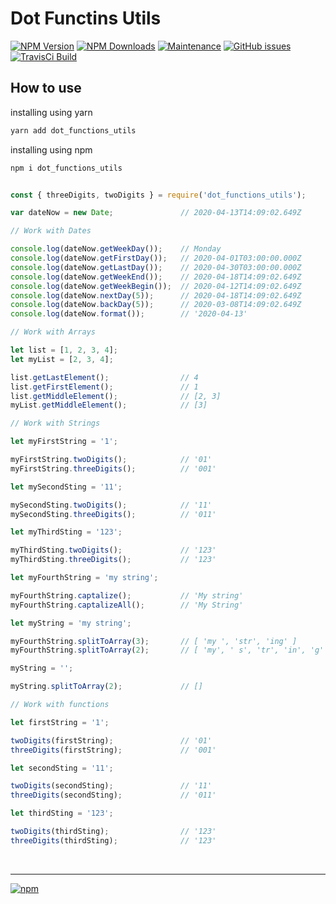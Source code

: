 # Dot Functins Utils

[![NPM Version][npm-image]][npm-url]
[![NPM Downloads][downloads-image]][downloads-url]
[![Maintenance][maintenance-img]][maintenance-url]
[![GitHub issues][issues-open-image]][issues-open-url]
[![TravisCi Build][travis-report-image]][travis-report-url]


## How to use

installing using yarn

``` sh
yarn add dot_functions_utils
```

installing using npm

``` sh
npm i dot_functions_utils
```

``` javascript

const { threeDigits, twoDigits } = require('dot_functions_utils');

var dateNow = new Date;               // 2020-04-13T14:09:02.649Z

// Work with Dates

console.log(dateNow.getWeekDay());    // Monday
console.log(dateNow.getFirstDay());   // 2020-04-01T03:00:00.000Z
console.log(dateNow.getLastDay());    // 2020-04-30T03:00:00.000Z
console.log(dateNow.getWeekEnd());    // 2020-04-18T14:09:02.649Z
console.log(dateNow.getWeekBegin());  // 2020-04-12T14:09:02.649Z
console.log(dateNow.nextDay(5));      // 2020-04-18T14:09:02.649Z
console.log(dateNow.backDay(5));      // 2020-03-08T14:09:02.649Z
console.log(dateNow.format());        // '2020-04-13'

// Work with Arrays

let list = [1, 2, 3, 4];
let myList = [2, 3, 4];

list.getLastElement();                // 4
list.getFirstElement();               // 1
list.getMiddleElement();              // [2, 3]
myList.getMiddleElement();            // [3]

// Work with Strings

let myFirstString = '1';

myFirstString.twoDigits();            // '01'
myFirstString.threeDigits();          // '001'

let mySecondSting = '11';

mySecondSting.twoDigits();            // '11'
mySecondSting.threeDigits();          // '011'

let myThirdSting = '123';

myThirdSting.twoDigits();             // '123'
myThirdSting.threeDigits();           // '123'

let myFourthString = 'my string';

myFourthString.captalize();           // 'My string'
myFourthString.captalizeAll();        // 'My String'

let myString = 'my string';

myFourthString.splitToArray(3);       // [ 'my ', 'str', 'ing' ]
myFourthString.splitToArray(2);       // [ 'my', ' s', 'tr', 'in', 'g' ]

myString = '';

myString.splitToArray(2);             // []

// Work with functions

let firstString = '1';

twoDigits(firstString);               // '01'
threeDigits(firstString);             // '001'

let secondSting = '11';

twoDigits(secondSting);               // '11'
threeDigits(secondSting);             // '011'

let thirdSting = '123';

twoDigits(thirdSting);                // '123'
threeDigits(thirdSting);              // '123'
```

<br>
<hr>

[![npm](https://img.shields.io/npm/l/express.svg)](https://github.com/AndreOneti/dot_functions_utils/blob/master/LICENSE)

[travis-report-image]: https://travis-ci.org/AndreOneti/dot_functions_utils.svg?branch=master
[travis-report-url]: https://travis-ci.org/github/AndreOneti/dot_functions_utils
[downloads-image]: https://img.shields.io/npm/dm/dot_functions_utils.svg
[downloads-url]: https://npmjs.org/package/dot_functions_utils
[npm-image]: https://img.shields.io/npm/v/dot_functions_utils.svg
[npm-url]: https://npmjs.org/package/dot_functions_utils
[maintenance-img]: https://img.shields.io/badge/Maintained%3F-yes-green.svg
[maintenance-url]: https://github.com/AndreOneti/dot_functions_utils
[issues-open-image]: https://img.shields.io/github/issues/AndreOneti/dot_functions_utils.svg
[issues-open-url]: https://github.com/AndreOneti/dot_functions_utils/issues?q=is%3Aopen+is%3Aissue
